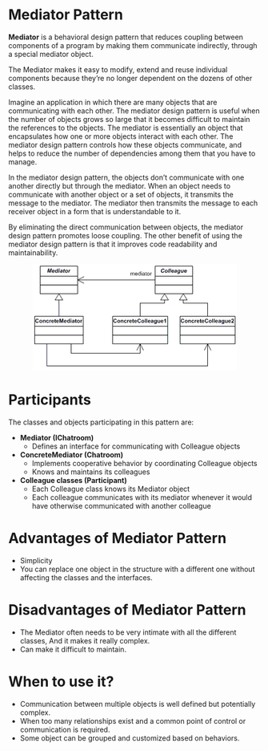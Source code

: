 # Mediator Pattern

<b>Mediator</b> is a behavioral design pattern that reduces coupling between components of a program by making them communicate indirectly, through a special mediator object.

The Mediator makes it easy to modify, extend and reuse individual components because they’re no longer dependent on the dozens of other classes.

Imagine an application in which there are many objects that are communicating with each other. The mediator design pattern is useful when the number of objects grows so large that it becomes difficult to maintain the references to the objects. The mediator is essentially an object that encapsulates how one or more objects interact with each other. The mediator design pattern controls how these objects communicate, and helps to reduce the number of dependencies among them that you have to manage.

In the mediator design pattern, the objects don’t communicate with one another directly but through the mediator. When an object needs to communicate with another object or a set of objects, it transmits the message to the mediator. The mediator then transmits the message to each receiver object in a form that is understandable to it.

By eliminating the direct communication between objects, the mediator design pattern promotes loose coupling. The other benefit of using the mediator design pattern is that it improves code readability and maintainability.


<p align="center">
  <img src="https://github.com/adichamoli/DesignPatterns/blob/main/Behavioral%20Design%20Pattern/Mediator%20Pattern/mediator.gif"/>
</p>

# Participants
The classes and objects participating in this pattern are:

* <b>Mediator  (IChatroom)</b>
  * Defines an interface for communicating with Colleague objects
* <b>ConcreteMediator  (Chatroom)</b>
  * Implements cooperative behavior by coordinating Colleague objects
  * Knows and maintains its colleagues
* <b>Colleague classes  (Participant)</b>
  * Each Colleague class knows its Mediator object
  * Each colleague communicates with its mediator whenever it would have otherwise communicated with another colleague
  
# Advantages of Mediator Pattern

* Simplicity
* You can replace one object in the structure with a different one without affecting the classes and the interfaces.

# Disadvantages of Mediator Pattern

* The Mediator often needs to be very intimate with all the different classes, And it makes it really complex.
* Can make it difficult to maintain.

# When to use it?

* Communication between multiple objects is well defined but potentially complex.
* When too many relationships exist and a common point of control or communication is required.
* Some object can be grouped and customized based on behaviors.
